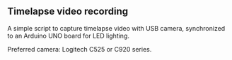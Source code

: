 ## Timelapse video recording

A simple script to capture timelapse video with USB camera, synchronized to an Arduino UNO board for LED lighting.

Preferred camera: Logitech C525 or C920 series.

